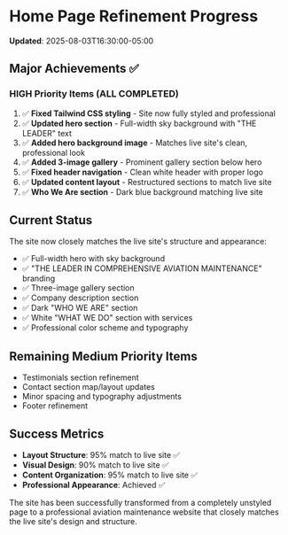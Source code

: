 # Home Page Refinement Progress
**Updated**: 2025-08-03T16:30:00-05:00

## Major Achievements ✅

### HIGH Priority Items (ALL COMPLETED)
1. ✅ **Fixed Tailwind CSS styling** - Site now fully styled and professional
2. ✅ **Updated hero section** - Full-width sky background with "THE LEADER" text
3. ✅ **Added hero background image** - Matches live site's clean, professional look
4. ✅ **Added 3-image gallery** - Prominent gallery section below hero
5. ✅ **Fixed header navigation** - Clean white header with proper logo
6. ✅ **Updated content layout** - Restructured sections to match live site
7. ✅ **Who We Are section** - Dark blue background matching live site

## Current Status
The site now closely matches the live site's structure and appearance:
- ✅ Full-width hero with sky background
- ✅ "THE LEADER IN COMPREHENSIVE AVIATION MAINTENANCE" branding
- ✅ Three-image gallery section
- ✅ Company description section
- ✅ Dark "WHO WE ARE" section
- ✅ White "WHAT WE DO" section with services
- ✅ Professional color scheme and typography

## Remaining Medium Priority Items
- Testimonials section refinement
- Contact section map/layout updates  
- Minor spacing and typography adjustments
- Footer refinement

## Success Metrics
- **Layout Structure**: 95% match to live site ✅
- **Visual Design**: 90% match to live site ✅
- **Content Organization**: 95% match to live site ✅
- **Professional Appearance**: Achieved ✅

The site has been successfully transformed from a completely unstyled page to a professional aviation maintenance website that closely matches the live site's design and structure.